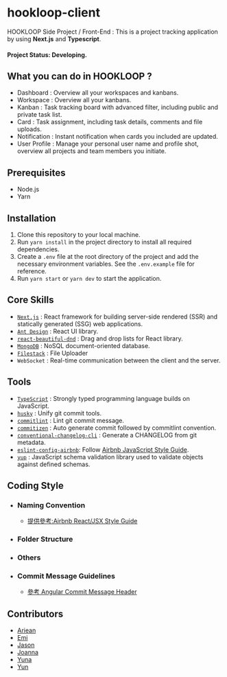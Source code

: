 # hookloop-client
HOOKLOOP Side Project / Front-End : 
This is a project tracking application by using **Next.js** and **Typescript**.

#### Project Status: Developing. 

## What you can do in HOOKLOOP ?
- Dashboard : Overview all your workspaces and kanbans.
- Workspace : Overview all your kanbans.
- Kanban : Task tracking board with advanced filter, including public and private task list.
- Card : Task assignment, including task details, comments and file uploads.
- Notification : Instant notification when cards you included are updated.
- User Profile : Manage your personal user name and profile shot, overview all projects and team members you initiate. 


## Prerequisites
- Node.js
- Yarn

## Installation
1. Clone this repository to your local machine.
2. Run `yarn install` in the project directory to install all required dependencies.
3. Create a `.env` file at the root directory of the project and add the necessary environment variables. See the `.env.example` file for reference.
4. Run `yarn start` or `yarn dev` to start the application.


## Core Skills
- [`Next.js`](https://nextjs.org/docs) : React framework for building server-side rendered (SSR) and statically generated (SSG) web applications.
- [`Ant Design`](https://ant.design/components/overview/) : React UI library.
- [`react-beautiful-dnd`](https://github.com/atlassian/react-beautiful-dnd) : Drag and drop lists for React library.
- [`MongoDB`](https://www.mongodb.com/) : NoSQL document-oriented database.
- [`Filestack`](https://www.filestack.com/) : File Uploader
- `WebSocket` : Real-time communication between the client and the server.


## Tools
- [`TypeScript`](https://www.typescriptlang.org/) : Strongly typed programming language builds on JavaScript.
- [`husky`](https://github.com/typicode/husky) : Unify git commit tools.
- [`commitlint`](https://github.com/conventional-changelog/commitlint#shared-configuration) : Lint git commit message.
- [`commitizen`](https://github.com/commitizen/cz-cli) : Auto generate commit followed by commitlint convention.
- [`conventional-changelog-cli`](https://github.com/conventional-changelog/conventional-changelog) : Generate a CHANGELOG from git metadata.
- [`eslint-config-airbnb`](https://github.com/airbnb/javascript): Follow [Airbnb JavaScript Style Guide](https://github.com/airbnb/javascript/tree/master/react).
- [`yup`](https://github.com/jquense/yup) : JavaScript schema validation library used to validate objects against defined schemas.


## Coding Style
- ### Naming Convention
    - [提供參考:Airbnb React/JSX Style Guide](https://github.com/airbnb/javascript/tree/master/react#airbnb-reactjsx-style-guide)

- ### Folder Structure


- ### Others


- ### Commit Message Guidelines
    - [參考 Angular Commit Message Header](https://github.com/angular/angular/blob/main/CONTRIBUTING.md#commit-message-header)



## Contributors
- [Ariean]()
- [Emi]()
- [Jason]()
- [Joanna](https://chen-chens.github.io/myWebsite/)
- [Yuna]()
- [Yun]()






